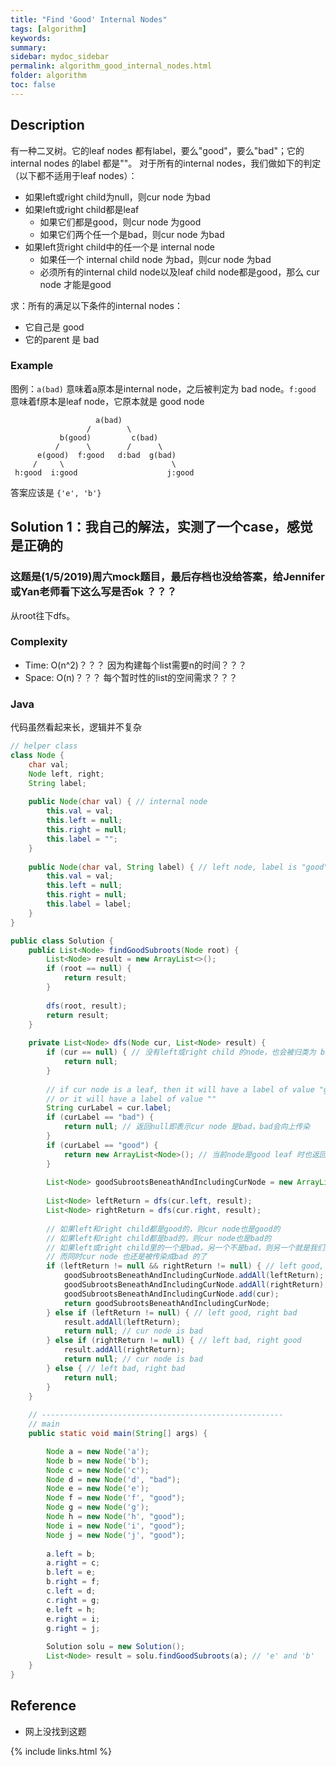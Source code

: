 ```yaml
---
title: "Find 'Good' Internal Nodes"
tags: [algorithm]
keywords:
summary:
sidebar: mydoc_sidebar
permalink: algorithm_good_internal_nodes.html
folder: algorithm
toc: false
---
```


## Description
有一种二叉树。它的leaf nodes 都有label，要么"good"，要么"bad"；它的internal nodes 的label 都是""。
对于所有的internal nodes，我们做如下的判定（以下都不适用于leaf nodes）：
* 如果left或right child为null，则cur node 为bad
* 如果left或right child都是leaf
  * 如果它们都是good，则cur node 为good
  * 如果它们两个任一个是bad，则cur node 为bad
* 如果left货right child中的任一个是 internal node
  * 如果任一个 internal child node 为bad，则cur node 为bad
  * 必须所有的internal child node以及leaf child node都是good，那么 cur node 才能是good

求：所有的满足以下条件的internal nodes：
* 它自己是 good
* 它的parent 是 bad

### Example
图例：`a(bad)` 意味着a原本是internal node，之后被判定为 bad node。`f:good` 意味着f原本是leaf node，它原本就是 good node
``` 
                   a(bad)
                 /        \
           b(good)         c(bad)
          /      \        /      \
      e(good)  f:good   d:bad  g(bad)
     /     \                        \
 h:good  i:good                    j:good
```
答案应该是 `{'e', 'b'}`

## Solution 1：我自己的解法，实测了一个case，感觉是正确的

### 这题是(1/5/2019)周六mock题目，最后存档也没给答案，给Jennifer或Yan老师看下这么写是否ok ？？？

从root往下dfs。

### Complexity
* Time: O(n^2)？？？ 因为构建每个list需要n的时间？？？
* Space: O(n)？？？ 每个暂时性的list的空间需求？？？

### Java
代码虽然看起来长，逻辑并不复杂
```java
// helper class
class Node {
    char val;
    Node left, right;
    String label;
    
    public Node(char val) { // internal node
        this.val = val;
        this.left = null;
        this.right = null;
        this.label = "";
    }
    
    public Node(char val, String label) { // left node, label is "good" or "bad"
        this.val = val;
        this.left = null;
        this.right = null;
        this.label = label;
    }
}

public class Solution {
    public List<Node> findGoodSubroots(Node root) {
        List<Node> result = new ArrayList<>();
        if (root == null) {
            return result;
        }
        
        dfs(root, result);
        return result;
    }
    
    private List<Node> dfs(Node cur, List<Node> result) {
        if (cur == null) { // 没有left或right child 的node，也会被归类为 bad node
            return null;
        }
        
        // if cur node is a leaf, then it will have a label of value "good" or "bad",
        // or it will have a label of value ""
        String curLabel = cur.label;
        if (curLabel == "bad") {
            return null; // 返回null即表示cur node 是bad，bad会向上传染
        }
        if (curLabel == "good") {
            return new ArrayList<Node>(); // 当前node是good leaf 时也返回 空list
        }
        
        List<Node> goodSubrootsBeneathAndIncludingCurNode = new ArrayList<>();
        
        List<Node> leftReturn = dfs(cur.left, result);
        List<Node> rightReturn = dfs(cur.right, result);
        
        // 如果left和right child都是good的，则cur node也是good的
        // 如果left和right child都是bad的，则cur node也是bad的
        // 如果left或right child里的一个是bad，另一个不是bad，则另一个就是我们要求的good subroot，
        // 而同时cur node 也还是被传染成bad 的了
        if (leftReturn != null && rightReturn != null) { // left good, right good
            goodSubrootsBeneathAndIncludingCurNode.addAll(leftReturn);
            goodSubrootsBeneathAndIncludingCurNode.addAll(rightReturn);
            goodSubrootsBeneathAndIncludingCurNode.add(cur);
            return goodSubrootsBeneathAndIncludingCurNode;
        } else if (leftReturn != null) { // left good, right bad
            result.addAll(leftReturn);
            return null; // cur node is bad
        } else if (rightReturn != null) { // left bad, right good
            result.addAll(rightReturn);
            return null; // cur node is bad
        } else { // left bad, right bad
            return null;
        }
    }
    
    // ------------------------------------------------------
    // main
    public static void main(String[] args) {

        Node a = new Node('a');
        Node b = new Node('b');
        Node c = new Node('c');
        Node d = new Node('d', "bad");
        Node e = new Node('e');
        Node f = new Node('f', "good");
        Node g = new Node('g');
        Node h = new Node('h', "good");
        Node i = new Node('i', "good");
        Node j = new Node('j', "good");
        
        a.left = b;
        a.right = c;
        b.left = e;
        b.right = f;
        c.left = d;
        c.right = g;
        e.left = h;
        e.right = i;
        g.right = j;
        
        Solution solu = new Solution();
        List<Node> result = solu.findGoodSubroots(a); // 'e' and 'b'
    }
}
```

## Reference
* 网上没找到这题

{% include links.html %}

